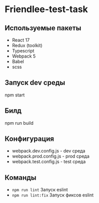 # Friendlee-test-task 

## Используемые пакеты

- React 17
- Redux (toolkit)
- Typescript 
- Webpack 5
- Babel  
- scss 

## Запуск dev среды 

npm start

## Билд

npm run build

## Конфигурация

- webpack.dev.config.js - dev среда
- webpack.prod.config.js - prod среда
- webpack.test.config.js - test среда

## Команды 

- `npm run lint` Запуск eslint 
- `npm run lint:fix` Запуск фиксов eslint 